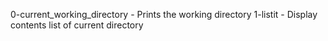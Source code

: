 0-current_working_directory - Prints the working directory
1-listit - Display contents list of current directory
